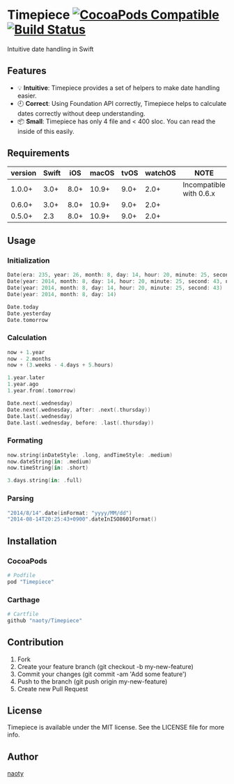 # Timepiece  [![CocoaPods Compatible](https://img.shields.io/cocoapods/v/Timepiece.svg)](https://cocoapods.org/pods/Timepiece) [![Build Status](http://img.shields.io/travis/naoty/Timepiece/master.svg?style=flat)](https://travis-ci.org/naoty/Timepiece)
Intuitive date handling in Swift

## Features
* :bulb: **Intuitive**: Timepiece provides a set of helpers to make date handling easier.
* :clock9: **Correct**: Using Foundation API correctly, Timepiece helps to calculate dates correctly without deep understanding.
* :package: **Small**: Timepiece has only 4 file and < 400 sloc. You can read the inside of this easily.

## Requirements

| version | Swift | iOS  | macOS | tvOS | watchOS | NOTE |
| ------- | ----- | ---- | ----- | ---- | ------- | ---- |
| 1.0.0+  | 3.0+  | 8.0+ | 10.9+ | 9.0+ | 2.0+    | Incompatible with 0.6.x |
| 0.6.0+  | 3.0+  | 8.0+ | 10.9+ | 9.0+ | 2.0+    | |
| 0.5.0+  | 2.3   | 8.0+ | 10.9+ | 9.0+ | 2.0+    | |

## Usage

### Initialization

```swift
Date(era: 235, year: 26, month: 8, day: 14, hour: 20, minute: 25, second: 43, nanosecond: 0, on: Calendar(identifier: .japanese))
Date(year: 2014, month: 8, day: 14, hour: 20, minute: 25, second: 43, nanosecond: 0)
Date(year: 2014, month: 8, day: 14, hour: 20, minute: 25, second: 43)
Date(year: 2014, month: 8, day: 14)

Date.today
Date.yesterday
Date.tomorrow
```

### Calculation

```swift
now + 1.year
now - 2.months
now + (3.weeks - 4.days + 5.hours)

1.year.later
1.year.ago
1.year.from(.tomorrow)

Date.next(.wednesday)
Date.next(.wednesday, after: .next(.thursday))
Date.last(.wednesday)
Date.last(.wednesday, before: .last(.thursday))
```

### Formating

```swift
now.string(inDateStyle: .long, andTimeStyle: .medium)
now.dateString(in: .medium)
now.timeString(in: .short)

3.days.string(in: .full)
```

### Parsing

```swift
"2014/8/14".date(inFormat: "yyyy/MM/dd")
"2014-08-14T20:25:43+0900".dateInISO8601Format()
```

## Installation

### CocoaPods

```ruby
# Podfile
pod "Timepiece"
```

### Carthage

```ruby
# Cartfile
github "naoty/Timepiece"
```

## Contribution

1. Fork
2. Create your feature branch (git checkout -b my-new-feature)
3. Commit your changes (git commit -am 'Add some feature')
4. Push to the branch (git push origin my-new-feature)
5. Create new Pull Request

## License

Timepiece is available under the MIT license. See the LICENSE file for more info.

## Author

[naoty](https://github.com/naoty)

